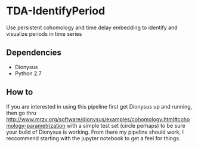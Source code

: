 # TDA-IdentifyPeriod
Use persistent cohomology and time delay embedding to identify and visualize periods in time series

## Dependencies
 - Dionysus 
 - Python 2.7

## How to
If you are interested in using this pipeline first get Dionysus up and running, then go thru http://www.mrzv.org/software/dionysus/examples/cohomology.html#cohomology-parametrization with a simple test set (circle perhaps) to be sure your build of Dionysus is working.  From there my pipeline should work, I reccommend starting with the jupyter notebook to get a feel for things.
